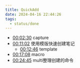 ```yaml
---
title: QuickAdd
date: 2024-04-16 22:44:26
tags:
  - status/done
---
```


- [00:02:30](https://www.bilibili.com/video/BV1Zi4y1v7st/?t=150.07685#t=02:30.08) capture  
- [00:11:02](https://www.bilibili.com/video/BV1Zi4y1v7st/?t=662.567557#t=11:02.57) 使用模版快速创建笔记  
    - [00:12:46](https://www.bilibili.com/video/BV1Zi4y1v7st/?t=766.42475#t=12:46.42) template  
- [00:17:08](https://www.bilibili.com/video/BV1Zi4y1v7st/?t=1028.537353#t=17:08.54) macro  
- [00:24:45](https://www.bilibili.com/video/BV1Zi4y1v7st/?t=1485.766963#t=24:45.77) multi整理创建的命令
